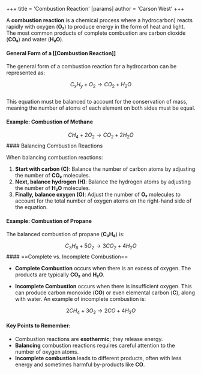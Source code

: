 +++
 title = 'Combustion Reaction'
[params]
	author = 'Carson West'
+++

A **combustion reaction** is a chemical process where  a hydrocarbon) reacts rapidly with oxygen (**O₂**) to produce energy in the form of heat and light. The most common products of complete combustion are carbon dioxide (**CO₂**) and water (**H₂O**). 

#### General Form of a [[Combustion Reaction]] 
The general form of a combustion reaction for a hydrocarbon can be represented as:

 $$  C_xH_y + O_2 \rightarrow CO_2 + H_2O
 $$  
This equation must be balanced to account for the conservation of mass, meaning the number of atoms of each element on both sides must be equal.

#### Example: Combustion of Methane

 $$  CH_4 + 2O_2 \rightarrow CO_2 + 2H_2O
 $$  #### Balancing Combustion Reactions

When balancing combustion reactions:
1. **Start with carbon (C)**: Balance the number of carbon atoms by adjusting the number of **CO₂** molecules.
2. **Next, balance hydrogen (H)**: Balance the hydrogen atoms by adjusting the number of **H₂O** molecules.
3. **Finally, balance oxygen (O)**: Adjust the number of **O₂** molecules to account for the total number of oxygen atoms on the right-hand side of the equation.

#### Example: Combustion of Propane

The balanced combustion of propane (**C₃H₈**) is:

 $$  C_3H_8 + 5O_2 \rightarrow 3CO_2 + 4H_2O
 $$  #### ==Complete vs. Incomplete Combustion==

- **Complete Combustion** occurs when there is an excess of oxygen. The products are typically **CO₂** and **H₂O**.
  
- **Incomplete Combustion** occurs when there is insufficient oxygen. This can produce carbon monoxide (**CO**) or even elemental carbon (**C**), along with water. An example of incomplete combustion is:

 $$  2CH_4 + 3O_2 \rightarrow 2CO + 4H_2O
 $$  
#### Key Points to Remember:
- Combustion reactions are **exothermic**; they release energy.
- **Balancing** combustion reactions requires careful attention to the number of oxygen atoms.
- **Incomplete combustion** leads to different products, often with less energy and sometimes harmful by-products like **CO**.
